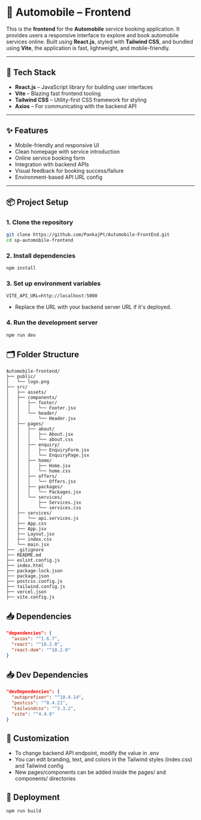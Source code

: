 # 🚗 Automobile – Frontend

This is the **frontend** for the **Automobile** service booking application. It provides users a responsive interface to explore and book automobile services online. Built using **React.js**, styled with **Tailwind CSS**, and bundled using **Vite**, the application is fast, lightweight, and mobile-friendly.

---

## 🧰 Tech Stack

- **React.js** – JavaScript library for building user interfaces
- **Vite** – Blazing fast frontend tooling
- **Tailwind CSS** – Utility-first CSS framework for styling
- **Axios** – For communicating with the backend API

---

## ✨ Features

- Mobile-friendly and responsive UI
- Clean homepage with service introduction
- Online service booking form
- Integration with backend APIs
- Visual feedback for booking success/failure
- Environment-based API URL config

---

## 📦 Project Setup

### 1. Clone the repository

```bash
git clone https://github.com/PankajPt/Automobile-FrontEnd.git
cd sp-automobile-frontend
```

### 2. Install dependencies
```bash
npm install
```

### 3. Set up environment variables
```env
VITE_API_URL=http://localhost:5000
```
- Replace the URL with your backend server URL if it's deployed.

### 4. Run the development server
```bash
npm run dev
```

## 🗂️ Folder Structure

```
Automobile-frontend/
├── public/
│   └── logo.png
├── src/
│   ├── assets/
│   ├── components/
│   │   ├── footer/
│   │   │   └── Footer.jsx
│   │   └── header/
│   │       └── Header.jsx
│   ├── pages/
│   │   ├── about/
│   │   │   ├── About.jsx
│   │   │   └── about.css
│   │   ├── enquiry/
│   │   │   ├── EnquiryForm.jsx
│   │   │   └── EnquiryPage.jsx
│   │   ├── home/
│   │   │   ├── Home.jsx
│   │   │   └── home.css
│   │   ├── offers/
│   │   │   └── Offers.jsx
│   │   ├── packages/
│   │   │   └── Packages.jsx
│   │   └── services/
│   │       ├── Services.jsx
│   │       └── services.css
│   ├── services/
│   │   └── api.services.js
│   ├── App.css
│   ├── App.jsx
│   ├── Layout.jsx
│   ├── index.css
│   └── main.jsx
├── .gitignore
├── README.md
├── eslint.config.js
├── index.html
├── package-lock.json
├── package.json
├── postcss.config.js
├── tailwind.config.js
├── vercel.json
├── vite.config.js

```

## 📥 Dependencies

```json
"dependencies": {
  "axios": "^1.6.7",
  "react": "^18.2.0",
  "react-dom": "^18.2.0"
}
```

## 📥 Dev Dependencies
```json
"devDependencies": {
  "autoprefixer": "^10.4.14",
  "postcss": "^8.4.21",
  "tailwindcss": "^3.3.2",
  "vite": "^4.4.9"
}
```

## 🔧 Customization
- To change backend API endpoint, modify the value in .env
- You can edit branding, text, and colors in the Tailwind styles (index.css) and Tailwind config
- New pages/components can be added inside the pages/ and components/ directories

## 🚀 Deployment

```bash
npm run build
```
